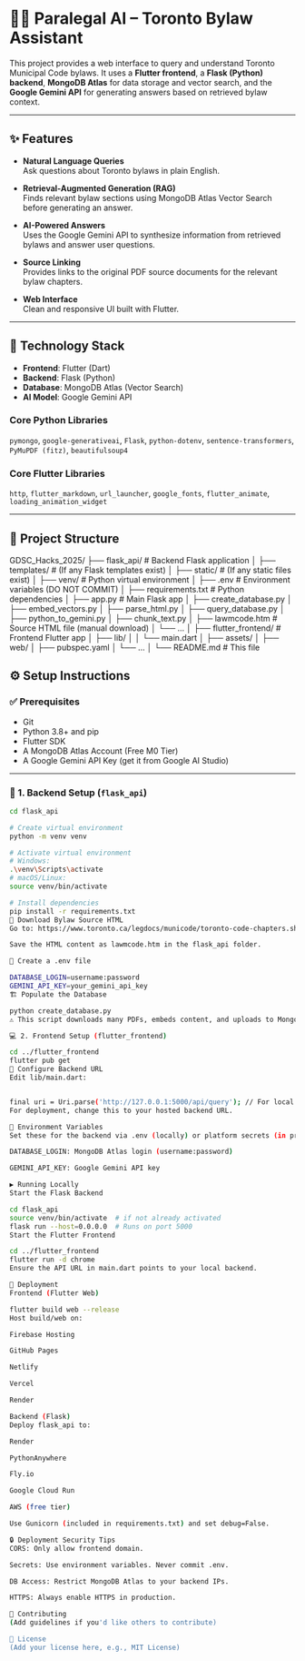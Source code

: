 # 🧑‍⚖️ Paralegal AI – Toronto Bylaw Assistant

This project provides a web interface to query and understand Toronto Municipal Code bylaws. It uses a **Flutter frontend**, a **Flask (Python) backend**, **MongoDB Atlas** for data storage and vector search, and the **Google Gemini API** for generating answers based on retrieved bylaw context.

---

## ✨ Features

- **Natural Language Queries**  
  Ask questions about Toronto bylaws in plain English.

- **Retrieval-Augmented Generation (RAG)**  
  Finds relevant bylaw sections using MongoDB Atlas Vector Search before generating an answer.

- **AI-Powered Answers**  
  Uses the Google Gemini API to synthesize information from retrieved bylaws and answer user questions.

- **Source Linking**  
  Provides links to the original PDF source documents for the relevant bylaw chapters.

- **Web Interface**  
  Clean and responsive UI built with Flutter.

---

## 🧰 Technology Stack

- **Frontend**: Flutter (Dart)  
- **Backend**: Flask (Python)  
- **Database**: MongoDB Atlas (Vector Search)  
- **AI Model**: Google Gemini API

### Core Python Libraries
`pymongo`, `google-generativeai`, `Flask`, `python-dotenv`, `sentence-transformers`, `PyMuPDF (fitz)`, `beautifulsoup4`

### Core Flutter Libraries
`http`, `flutter_markdown`, `url_launcher`, `google_fonts`, `flutter_animate`, `loading_animation_widget`

---

## 📁 Project Structure

GDSC_Hacks_2025/
├── flask_api/ # Backend Flask application
│ ├── templates/ # (If any Flask templates exist)
│ ├── static/ # (If any static files exist)
│ ├── venv/ # Python virtual environment
│ ├── .env # Environment variables (DO NOT COMMIT)
│ ├── requirements.txt # Python dependencies
│ ├── app.py # Main Flask app
│ ├── create_database.py
│ ├── embed_vectors.py
│ ├── parse_html.py
│ ├── query_database.py
│ ├── python_to_gemini.py
│ ├── chunk_text.py
│ ├── lawmcode.htm # Source HTML file (manual download)
│ └── ...
│
├── flutter_frontend/ # Frontend Flutter app
│ ├── lib/
│ │ └── main.dart
│ ├── assets/
│ ├── web/
│ ├── pubspec.yaml
│ └── ...
│
└── README.md # This file


## ⚙️ Setup Instructions

### ✅ Prerequisites

- Git
- Python 3.8+ and pip
- Flutter SDK
- A MongoDB Atlas Account (Free M0 Tier)
- A Google Gemini API Key (get it from Google AI Studio)

---

### 🐍 1. Backend Setup (`flask_api`)

```bash
cd flask_api

# Create virtual environment
python -m venv venv

# Activate virtual environment
# Windows:
.\venv\Scripts\activate
# macOS/Linux:
source venv/bin/activate

# Install dependencies
pip install -r requirements.txt
🧾 Download Bylaw Source HTML
Go to: https://www.toronto.ca/legdocs/municode/toronto-code-chapters.shtml

Save the HTML content as lawmcode.htm in the flask_api folder.

🔐 Create a .env file

DATABASE_LOGIN=username:password
GEMINI_API_KEY=your_gemini_api_key
🏗 Populate the Database

python create_database.py
⚠️ This script downloads many PDFs, embeds content, and uploads to MongoDB. It may take some time.

💻 2. Frontend Setup (flutter_frontend)

cd ../flutter_frontend
flutter pub get
🔧 Configure Backend URL
Edit lib/main.dart:


final uri = Uri.parse('http://127.0.0.1:5000/api/query'); // For local dev
For deployment, change this to your hosted backend URL.

🔑 Environment Variables
Set these for the backend via .env (locally) or platform secrets (in production):

DATABASE_LOGIN: MongoDB Atlas login (username:password)

GEMINI_API_KEY: Google Gemini API key

▶️ Running Locally
Start the Flask Backend

cd flask_api
source venv/bin/activate  # if not already activated
flask run --host=0.0.0.0  # Runs on port 5000
Start the Flutter Frontend

cd ../flutter_frontend
flutter run -d chrome
Ensure the API URL in main.dart points to your local backend.

🚀 Deployment
Frontend (Flutter Web)

flutter build web --release
Host build/web on:

Firebase Hosting

GitHub Pages

Netlify

Vercel

Render

Backend (Flask)
Deploy flask_api to:

Render

PythonAnywhere

Fly.io

Google Cloud Run

AWS (free tier)

Use Gunicorn (included in requirements.txt) and set debug=False.

🔒 Deployment Security Tips
CORS: Only allow frontend domain.

Secrets: Use environment variables. Never commit .env.

DB Access: Restrict MongoDB Atlas to your backend IPs.

HTTPS: Always enable HTTPS in production.

🤝 Contributing
(Add guidelines if you'd like others to contribute)

📝 License
(Add your license here, e.g., MIT License)